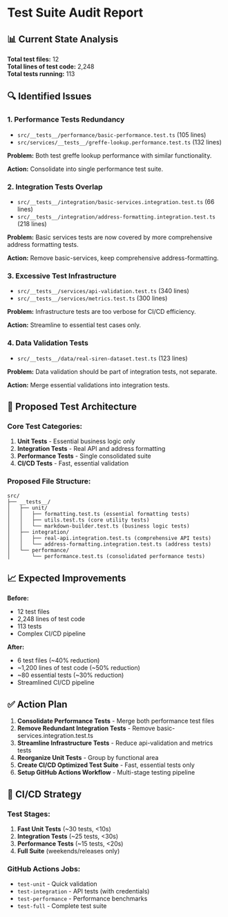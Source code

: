 # Test Suite Audit Report

## 📊 Current State Analysis

**Total test files:** 12  
**Total lines of test code:** 2,248  
**Total tests running:** 113

## 🔍 Identified Issues

### 1. **Performance Tests Redundancy**
- `src/__tests__/performance/basic-performance.test.ts` (105 lines)
- `src/services/__tests__/greffe-lookup.performance.test.ts` (132 lines)

**Problem:** Both test greffe lookup performance with similar functionality.

**Action:** Consolidate into single performance test suite.

### 2. **Integration Tests Overlap** 
- `src/__tests__/integration/basic-services.integration.test.ts` (66 lines)
- `src/__tests__/integration/address-formatting.integration.test.ts` (218 lines)

**Problem:** Basic services tests are now covered by more comprehensive address formatting tests.

**Action:** Remove basic-services, keep comprehensive address-formatting.

### 3. **Excessive Test Infrastructure**
- `src/__tests__/services/api-validation.test.ts` (340 lines)
- `src/__tests__/services/metrics.test.ts` (300 lines)

**Problem:** Infrastructure tests are too verbose for CI/CD efficiency.

**Action:** Streamline to essential test cases only.

### 4. **Data Validation Tests**
- `src/__tests__/data/real-siren-dataset.test.ts` (123 lines)

**Problem:** Data validation should be part of integration tests, not separate.

**Action:** Merge essential validations into integration tests.

## 🎯 Proposed Test Architecture

### Core Test Categories:
1. **Unit Tests** - Essential business logic only
2. **Integration Tests** - Real API and address formatting  
3. **Performance Tests** - Single consolidated suite
4. **CI/CD Tests** - Fast, essential validation

### Proposed File Structure:
```
src/
├── __tests__/
│   ├── unit/
│   │   ├── formatting.test.ts (essential formatting tests)
│   │   ├── utils.test.ts (core utility tests) 
│   │   └── markdown-builder.test.ts (business logic tests)
│   ├── integration/
│   │   ├── real-api.integration.test.ts (comprehensive API tests)
│   │   └── address-formatting.integration.test.ts (address tests)
│   └── performance/
│       └── performance.test.ts (consolidated performance tests)
```

## 📈 Expected Improvements

**Before:**
- 12 test files
- 2,248 lines of test code  
- 113 tests
- Complex CI/CD pipeline

**After:**
- 6 test files (~40% reduction)
- ~1,200 lines of test code (~50% reduction)
- ~80 essential tests (~30% reduction)
- Streamlined CI/CD pipeline

## ✅ Action Plan

1. **Consolidate Performance Tests** - Merge both performance test files
2. **Remove Redundant Integration Tests** - Remove basic-services.integration.test.ts
3. **Streamline Infrastructure Tests** - Reduce api-validation and metrics tests  
4. **Reorganize Unit Tests** - Group by functional area
5. **Create CI/CD Optimized Test Suite** - Fast, essential tests only
6. **Setup GitHub Actions Workflow** - Multi-stage testing pipeline

## 🚀 CI/CD Strategy

### Test Stages:
1. **Fast Unit Tests** (~30 tests, <10s)
2. **Integration Tests** (~25 tests, <30s) 
3. **Performance Tests** (~15 tests, <20s)
4. **Full Suite** (weekends/releases only)

### GitHub Actions Jobs:
- `test-unit` - Quick validation
- `test-integration` - API tests (with credentials)
- `test-performance` - Performance benchmarks
- `test-full` - Complete test suite